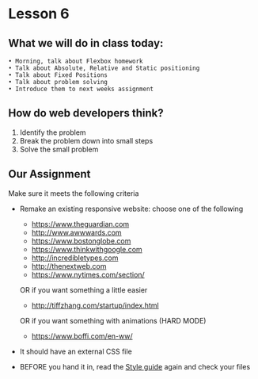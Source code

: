 # Lesson 6

## What we will do in class today:
```
• Morning, talk about Flexbox homework
• Talk about Absolute, Relative and Static positioning
• Talk about Fixed Positions
• Talk about problem solving
• Introduce them to next weeks assignment

```

## How do web developers think?
1. Identify the problem
2. Break the problem down into small steps
3. Solve the small problem

## Our Assignment
Make sure it meets the following criteria
- Remake an existing responsive website: choose one of the following
   - https://www.theguardian.com
   - http://www.awwwards.com
   - https://www.bostonglobe.com
   - https://www.thinkwithgoogle.com
   - http://incredibletypes.com
   - http://thenextweb.com
   - https://www.nytimes.com/section/
   
   OR if you want something a little easier
   
   - http://tiffzhang.com/startup/index.html
   
   OR if you want something with animations (HARD MODE)
   
   - https://www.boffi.com/en-ww/
   
- It should have an external CSS file
- BEFORE you hand it in, read the [Style guide](http://www.w3schools.com/html/html5_syntax.asp) again and check your files

